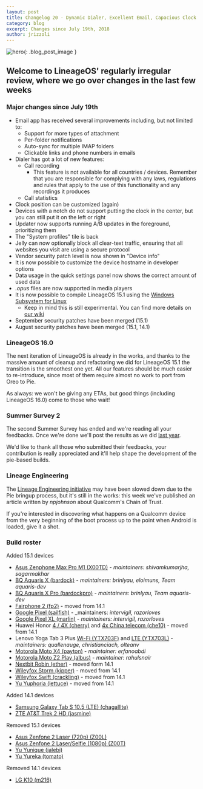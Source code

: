 ```yaml
---
layout: post
title: Changelog 20 - Dynamic Dialer, Excellent Email, Capacious Clock
category: blog
excerpt: Changes since July 19th, 2018
author: jrizzoli
---
```


![hero]({{site.baseurl}}/images/2018-09-17/hero.png){: .blog_post_image }

## Welcome to LineageOS' regularly irregular review, where we go over changes in the last few weeks

### Major changes since July 19th

* Email app has received several improvements including, but not limited to:
  * Support for more types of attachment
  * Per-folder notifications
  * Auto-sync for multiple IMAP folders
  * Clickable links and phone numbers in emails
* Dialer has got a lot of new features:
  * Call recording
    * This feature is not available for all countries / devices. Remember that you are responsible for complying with any laws, regulations and rules that apply to the use of this functionality and any recordings it produces
  * Call statistics
* Clock position can be customized (again)
* Devices with a notch do not support putting the clock in the center, but you can still put it on the left or right
* Updater now supports running A/B updates in the foreground, prioritizing them
* The "System profiles" tile is back
* Jelly can now optionally block all clear-text traffic, ensuring that all websites you visit are using a secure protocol
* Vendor security patch level is now shown in "Device info"
* It is now possible to customize the device hostname in developer options
* Data usage in the quick settings panel now shows the correct amount of used data
* _.opus_ files are now supported in media players
* It is now possible to compile LineageOS 15.1 using the [Windows Subsystem for Linux](https://docs.microsoft.com/en-us/windows/wsl/about)
  * Keep in mind this is still experimental. You can find more details on [our wiki](https://wiki.lineageos.org)
* September security patches have been merged (15.1)
* August security patches have been merged (15.1, 14.1)

### LineageOS 16.0

The next iteration of LineageOS is already in the works, and thanks to the massive amount of cleanup and refactoring we did for LineageOS 15.1 the transition is the smoothest one yet.
All our features should be much easier to re-introduce, since most of them require almost no work to port from Oreo to Pie.

As always: we won't be giving any ETAs, but good things (including LineageOS 16.0) come to those who wait!

### Summer Survey 2

The second Summer Survey has ended and we're reading all your feedbacks. Once we're done we'll post the results as we did [last year]({{site.baseurl}}Summer-Survey-Results/).

We'd like to thank all those who submitted their feedbacks, your contribution is really appreciated and it'll help shape the development of the pie-based builds.

### Lineage Engineering

The [Lineage Engineering initiative]({{site.baseurl}}/engineering/) may have been slowed down due to the Pie bringup process,
but it's still in the works: this week we've published an article written by _npjohnson_ about Qualcomm's Chain of Trust.

If you're interested in discovering what happens on a Qualcomm device from the very beginning of the boot process up to the point when Android is loaded, give it a shot.

### Build roster

Added 15.1 devices

* [Asus Zenphone Max Pro M1 (X00TD)](https://wiki.lineageos.org/devices/X00TD) - _maintainers: shivamkumarjha, sagarmakhar_
* [BQ Aquaris X (bardock)](https://wiki.lineageos.org/devices/bardock) - _maintainers: brinlyau, eloimuns, Team aquaris-dev_
* [BQ Aquaris X Pro (bardockpro)](https://wiki.lineageos.org/devices/bardockpro) - _maintainers: brinlyau, Team aquaris-dev_
* [Fairphone 2 (fp2)](https://wiki.lineageos.org/devices/fp2) - moved from 14.1
* [Google Pixel (sailfish)](https://wiki.lineageos.org/devices/sailfish) - _maintainers: _intervigil, razorloves_
* [Google Pixel XL (marlin)](https://wiki.lineageos.org/devices/marlin) - _maintainers: intervigil, razorloves_
* Huawei Honor [4 / 4X (cherry)](https://wiki.lineageos.org/devices/cherry) and [4x China telecom (che10)](https://wiki.lineageos.org/devices/che10) - moved from 14.1
* Lenovo Yoga Tab 3 Plus [Wi-Fi (YTX703F)](https://wiki.lineageos.org/devices/YTX703F) and [LTE (YTX703L)](https://wiki.lineageos.org/devices/YTX703L) - _maintainers: quallenauge, christianciach, olteanv_
* [Motorola Moto X4 (payton)](https://wiki.lineageos.org/devices/payton) - _maintainer: erfanoabdi_
* [Motorola Moto Z2 Play (albus)](https://wiki.lineageos.org/devices/albus) - _maintainer: rahulsnair_
* [Nextbit Robin (ether)](https://wiki.lineageos.org/devices/ether) - moved form 14.1
* [Wileyfox Storm (kipper)](https://wiki.lineageos.org/devices/kipper) - moved from 14.1
* [Wileyfox Swift (crackling)](https://wiki.lineageos.org/devices/crackling) - moved from 14.1
* [Yu Yuphoria (lettuce)](https://wiki.lineageos.org/devices/lettuce) - moved from 14.1

Added 14.1 devices

* [Samsung Galaxy Tab S 10.5 (LTE) (chagalllte)](https://wiki.lineageos.org/devices/chagalllte)
* [ZTE AT&T Trek 2 HD (jasmine)](https://wiki.lineageos.org/devices/jasmine)

Removed 15.1 devices

* [Asus Zenfone 2 Laser (720p) (Z00L)](https://wiki.lineageos.org/devices/Z00L)
* [Asus Zenfone 2 Laser/Selfie (1080p) (Z00T)](https://wiki.lineageos.org/devices/Z00T)
* [Yu Yunique (jalebi)](https://wiki.lineageos.org/devices/jalebi)
* [Yu Yureka (tomato)](https://wiki.lineageos.org/devices/tomato)

Removed 14.1 devices

* [LG K10 (m216)](https://wiki.lineageos.org/devices/m216)
